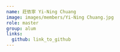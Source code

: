 ```yaml
---
name: 莊依寧 Yi-Ning Chuang 
image: images/members/Yi-Ning Chuang.jpg 
role: master
group: alum
links:
  github: link_to_github 
---
```


